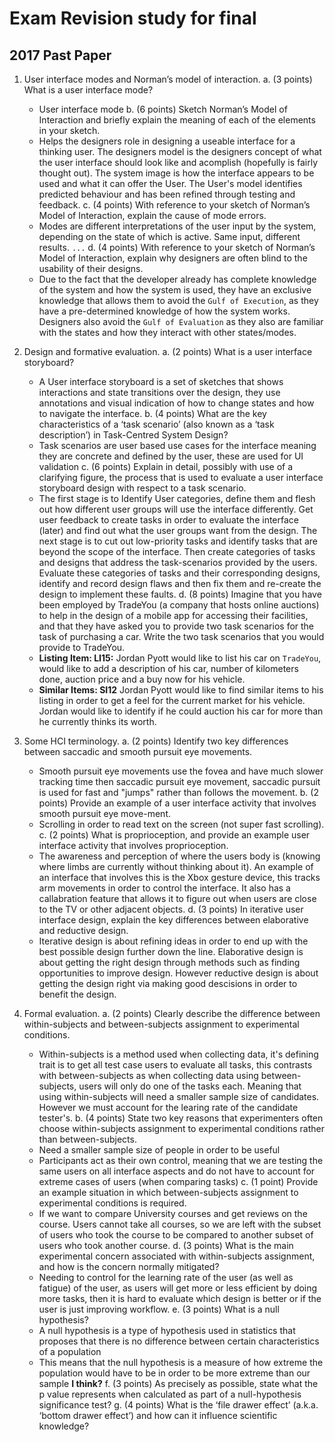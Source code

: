 # Exam Revision study for final

## 2017 Past Paper

1. User interface modes and Norman’s model of interaction.
  a. (3 points) What is a user interface mode?
    + User interface mode
  b. (6 points) Sketch Norman’s Model of Interaction and briefly explain the meaning of each of the elements in your sketch.
    + Helps the designers role in designing a useable interface for a thinking user. The designers model is the designers concept of what the user interface should
    look like and acomplish (hopefully is fairly thought out). The system image is how the interface appears to be used and what it can offer the User. The User's model
    identifies predicted behaviour and has been refined through testing and feedback. 
  c. (4 points) With reference to your sketch of Norman’s Model of Interaction, explain the cause of mode errors.
    + Modes are different interpretations of the user input by the system, depending on the state of which is active. Same input, different results. `...`
  d. (4 points) With reference to your sketch of Norman’s Model of Interaction, explain why designers are often blind to the usability of their designs.
    + Due to the fact that the developer already has complete knowledge of the system and how the system is used, they have an exclusive knowledge that allows
    them to avoid the `Gulf of Execution`, as they have a pre-determined knowledge of how the system works. Designers also avoid the `Gulf of Evaluation` as they
    also are familiar with the states and how they interact with other states/modes.

2. Design and formative evaluation.
  a. (2 points) What is a user interface storyboard?
    + A User interface storyboard is a set of sketches that shows interactions and state transitions over the design, they use annotations and visual indication
    of how to change states and how to navigate the interface.
  b. (4 points) What are the key characteristics of a ‘task scenario’ (also known as a ‘task description’) in Task-Centred System Design?
    + Task scenarios are user based use cases for the interface meaning they are concrete and defined by the user, these are used for UI validation
  c. (6 points) Explain in detail, possibly with use of a clarifying figure, the process that is used to evaluate a user interface storyboard design with respect to a task scenario.
    + The first stage is to Identify User categories, define them and flesh out how different user groups will use the interface differently. Get user feedback to
    create tasks in order to evaluate the interface (later) and find out what the user groups want from the design. The next stage is to cut out low-priority tasks and
    identify tasks that are beyond the scope of the interface. Then create categories of tasks and designs that address the task-scenarios provided by the users. Evaluate these categories
    of tasks and their corresponding designs, identify and record design flaws and then fix them and re-create the design to implement these faults.
  d. (8 points) Imagine that you have been employed by TradeYou (a company that hosts online auctions) to help in the design of a mobile app for accessing their facilities, 
  and that they have asked you to provide two task scenarios for the task of purchasing a car. Write the two task scenarios that you would provide to TradeYou.
    + **Listing Item: LI15:** Jordan Pyott would like to list his car on `TradeYou`, would like to add a description of his car, number of kilometers done, auction price
    and a buy now for his vehicle.
    + **Similar Items: SI12** Jordan Pyott would like to find similar items to his listing in order to get a feel for the current market for his vehicle. Jordan would like
    to identify if he could auction his car for more than he currently thinks its worth.

3. Some HCI terminology.
  a. (2 points) Identify two key differences between saccadic and smooth pursuit eye movements.
    + Smooth pursuit eye movements use the fovea and have much slower tracking time then saccadic pursuit eye movement, saccadic pursuit is used for
    fast and "jumps" rather than follows the movement.
  b. (2 points) Provide an example of a user interface activity that involves smooth pursuit eye move-ment.
    + Scrolling in order to read text on the screen (not super fast scrolling).
  c. (2 points) What is proprioception, and provide an example user interface activity that involves proprioception.
    + The awareness and perception of where the users body is (knowing where limbs are currently without thinking about it). An example of an interface that involves this
    is the Xbox gesture device, this tracks arm movements in order to control the interface. It also has a callabration feature that allows it to figure out when users are
    close to the TV or other adjacent objects.
  d. (3 points) In iterative user interface design, explain the key differences between elaborative and reductive design.
    + Iterative design is about refining ideas in order to end up with the best possible design further down the line. Elaborative design is about getting the right design
    through methods such as finding opportunities to improve design. However reductive design is about getting the design right via making good descisions in order to benefit
    the design.


4. Formal evaluation.
  a. (2 points) Clearly describe the difference between within-subjects and between-subjects assignment to experimental conditions.
    + Within-subjects is a method used when collecting data, it's defining trait is to get all test case users to evaluate all tasks, this contrasts with between-subjects
    as when collecting data using between-subjects, users will only do one of the tasks each. Meaning that using within-subjects will need a smaller sample size of candidates.
    However we must account for the learing rate of the candidate tester's.
  b. (4 points) State two key reasons that experimenters often choose within-subjects assignment to experimental conditions rather than between-subjects.
    + Need a smaller sample size of people in order to be useful
    + Participants act as their own control, meaning that we are testing the same users on all interface aspects and do not have to account for extreme cases of users (when comparing tasks)
  c. (1 point) Provide an example situation in which between-subjects assignment to experimental conditions is required.
    + If we want to compare University courses and get reviews on the course. Users cannot take all courses, so we are left with the subset of users who took the course to be compared to another subset of users who took another course.
  d. (3 points) What is the main experimental concern associated with within-subjects assignment, and how is the concern normally mitigated?
    + Needing to control for the learning rate of the user (as well as fatigue) of the user, as users will get more or less efficient by doing more tasks, then it is hard to evaluate which design is better or if the user is just improving workflow.
  e. (3 points) What is a null hypothesis?
    + A null hypothesis is a type of hypothesis used in statistics that proposes that there is no difference between certain characteristics of a population
    + This means that the null hypothesis is a measure of how extreme the population would have to be in order to be more extreme than our sample **I think?**
  f. (3 points) As precisely as possible, state what the p value represents when calculated as part of a null-hypothesis significance test?
  g. (4 points) What is the ‘file drawer effect’ (a.k.a. ‘bottom drawer effect’) and how can it influence scientific knowledge?
